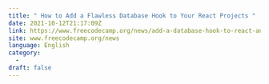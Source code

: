 ```yaml
---
title: " How to Add a Flawless Database Hook to Your React Projects "
date: 2021-10-12T21:17:09Z
link: https://www.freecodecamp.org/news/add-a-database-hook-to-react-and-react-native/?utm_medium=RSS&utm_source=news.12bit.vn
site: www.freecodecamp.org/news
language: English
category:
  -   
draft: false
---
```

